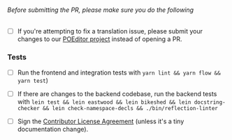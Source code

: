 ###### Before submitting the PR, please make sure you do the following
- [ ] If you're attempting to fix a translation issue, please submit your changes to our [POEditor project](https://poeditor.com/join/project/ynjQmwSsGh) instead of opening a PR.
### Tests
-  [ ] Run the frontend and integration tests with  `yarn lint && yarn flow && yarn test`)
-  [ ] If there are changes to the backend codebase, run the backend tests with `lein test && lein eastwood && lein bikeshed && lein docstring-checker && lein check-namespace-decls && ./bin/reflection-linter`

-  [ ] Sign the [Contributor License Agreement](https://docs.google.com/a/metabase.com/forms/d/1oV38o7b9ONFSwuzwmERRMi9SYrhYeOrkbmNaq9pOJ_E/viewform)
(unless it's a tiny documentation change).
